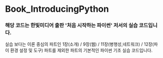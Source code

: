 # Book_IntroducingPython
### 해당 코드는 한빛미디어 출판 '처음 시작하는 파이썬' 저서의 실습 코드입니다.
실습 보다는 이론 중심의 파트인 1장(소개) / 9장(웹) / 11장(병행성,네트워크) / 12장(파이 환경 설정 및 도구) 파트를 제외한 파트의 기본적인 파이썬 기초 실습 코드입니다.
